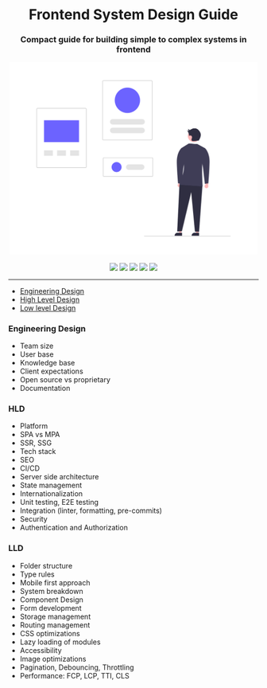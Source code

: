 <div align="center">
	<h1>Frontend System Design Guide</h1>
	<h3>Compact guide for building simple to complex systems in frontend</h3>
    	<a href="#javascript-modern-interview-code-challenges-by-topic"><img src="cover.png" alt="banner" width="500px"/></a>
</div>

<div align="center">
    <p>
	    <a name="stars"><img src="https://img.shields.io/github/stars/devkodeio/frontend-system-design?style=for-the-badge"></a>
      <a name="forks"><img src="https://img.shields.io/github/forks/devkodeio/frontend-system-design?logoColor=green&style=for-the-badge"></a>
      <a name="contributions"><img src="https://img.shields.io/github/contributors/devkodeio/frontend-system-design?logoColor=green&style=for-the-badge"></a>
      <a name="madeWith"><img src="https://img.shields.io/badge/Made%20with-Markdown-1f425f.svg?style=for-the-badge"></a>
      <a name="license"><img src="https://img.shields.io/github/license/devkodeio/frontend-system-design?style=for-the-badge"></a>
    </p>
</div>

---

- [Engineering Design](#engineering-design)
- [High Level Design](#hld)
- [Low level Design](#lld)

### Engineering Design

- Team size
- User base
- Knowledge base
- Client expectations
- Open source vs proprietary
- Documentation

### HLD

- Platform
- SPA vs MPA
- SSR, SSG
- Tech stack
- SEO
- CI/CD
- Server side architecture
- State management
- Internationalization
- Unit testing, E2E testing
- Integration (linter, formatting, pre-commits)
- Security
- Authentication and Authorization

### LLD

- Folder structure
- Type rules
- Mobile first approach
- System breakdown
- Component Design
- Form development
- Storage management
- Routing management
- CSS optimizations
- Lazy loading of modules
- Accessibility
- Image optimizations
- Pagination, Debouncing, Throttling
- Performance: FCP, LCP, TTI, CLS
